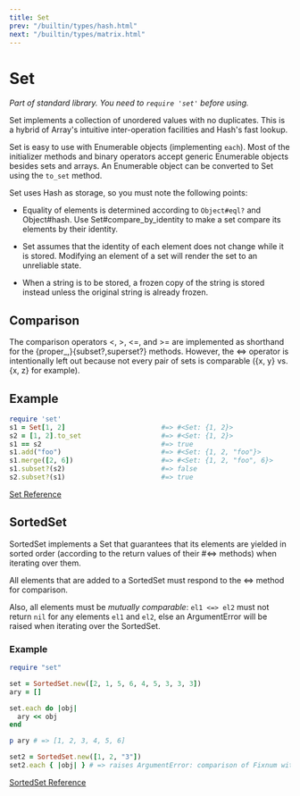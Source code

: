 ```yaml
---
title: Set
prev: "/builtin/types/hash.html"
next: "/builtin/types/matrix.html"
---
```


# Set

*Part of standard library. You need to `require 'set'` before using.*

Set implements a collection of unordered values with no duplicates. This
is a hybrid of Array's intuitive inter-operation facilities and Hash's
fast lookup.

Set is easy to use with Enumerable objects (implementing `each`). Most
of the initializer methods and binary operators accept generic
Enumerable objects besides sets and arrays. An Enumerable object can be
converted to Set using the `to_set` method.

Set uses Hash as storage, so you must note the following points:

* Equality of elements is determined according to `Object#eql?` and
  Object#hash. Use Set#compare\_by\_identity to make a set compare its
  elements by their identity.

* Set assumes that the identity of each element does not change while it
  is stored. Modifying an element of a set will render the set to an
  unreliable state.

* When a string is to be stored, a frozen copy of the string is stored
  instead unless the original string is already frozen.

## Comparison

The comparison operators <, >, <=, and >= are implemented as shorthand
for the \{proper\_,}\{subset?,superset?} methods. However, the <=>
operator is intentionally left out because not every pair of sets is
comparable (\{x, y} vs. \{x, z} for example).

## Example


```ruby
require 'set'
s1 = Set[1, 2]                        #=> #<Set: {1, 2}>
s2 = [1, 2].to_set                    #=> #<Set: {1, 2}>
s1 == s2                              #=> true
s1.add("foo")                         #=> #<Set: {1, 2, "foo"}>
s1.merge([2, 6])                      #=> #<Set: {1, 2, "foo", 6}>
s1.subset?(s2)                        #=> false
s2.subset?(s1)                        #=> true
```

<a href='https://ruby-doc.org/stdlib-2.5.0/libdoc/set/rdoc/Set.html'
class='ruby-doc remote reference' target='_blank'>Set Reference</a>



## SortedSet

SortedSet implements a Set that guarantees that its elements are yielded
in sorted order (according to the return values of their #<=> methods)
when iterating over them.

All elements that are added to a SortedSet must respond to the <=>
method for comparison.

Also, all elements must be *mutually comparable*\: `el1 <=> el2` must
not return `nil` for any elements `el1` and `el2`, else an ArgumentError
will be raised when iterating over the SortedSet.

### Example


```ruby
require "set"

set = SortedSet.new([2, 1, 5, 6, 4, 5, 3, 3, 3])
ary = []

set.each do |obj|
  ary << obj
end

p ary # => [1, 2, 3, 4, 5, 6]

set2 = SortedSet.new([1, 2, "3"])
set2.each { |obj| } # => raises ArgumentError: comparison of Fixnum with String failed
```

<a
href='https://ruby-doc.org/stdlib-2.5.0/libdoc/set/rdoc/SortedSet.html'
class='ruby-doc remote reference' target='_blank'>SortedSet
Reference</a>

